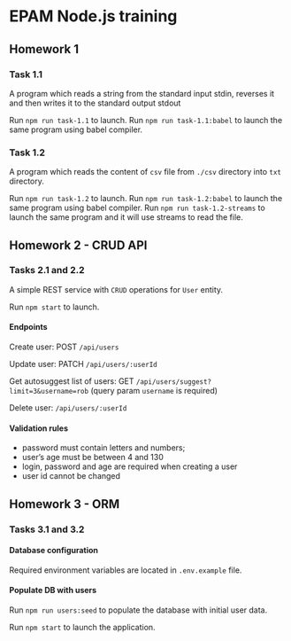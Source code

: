 # EPAM Node.js training

## Homework 1
### Task 1.1
A program which reads a string from the standard input stdin, reverses it and then writes it to the standard output stdout

Run `npm run task-1.1` to launch.
Run `npm run task-1.1:babel` to launch the same program using babel compiler.

### Task 1.2
A program which reads the content of `csv` file from `./csv` directory into `txt` directory.

Run `npm run task-1.2` to launch.
Run `npm run task-1.2:babel` to launch the same program using babel compiler.
Run `npm run task-1.2-streams` to launch the same program and it will use streams to read the file.

## Homework 2 - CRUD API
### Tasks 2.1 and 2.2
A simple REST service with `CRUD` operations for `User` entity.

Run `npm start` to launch.


#### Endpoints
Create user: POST `/api/users`

Update user: PATCH `/api/users/:userId`

Get autosuggest list of users: GET `/api/users/suggest?limit=3&username=rob` (query param `username` is required)

Delete user: `/api/users/:userId`

#### Validation rules
- password must contain letters and numbers;
- user’s age must be between 4 and 130
- login, password and age are required when creating a user
- user id cannot be changed

## Homework 3 - ORM
### Tasks 3.1 and 3.2

#### Database configuration
Required environment variables are located in `.env.example` file.

#### Populate DB with users
Run `npm run users:seed` to populate the database with initial user data.

Run `npm start` to launch the application.

